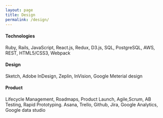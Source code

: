 ```yaml
---
layout: page
title: Design
permalink: /design/
---
```


#### Technologies
Ruby, Rails, JavaScript, React.js, Redux, D3.js, SQL, PostgreSQL, AWS, REST, HTML5/CSS3, Webpack

<div class="divider"></div>

#### Design
Sketch, Adobe InDesign, Zeplin, InVision, Google Meterial design

<div class="divider"></div>

#### Product
Lifecycle Management, Roadmaps, Product Launch, Agile,Scrum, AB Testing, Rapid Prototyping.
Asana, Trello, Github, Jira, Google Analytics, Google data studio


<div class="divider"></div>
